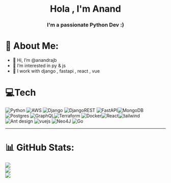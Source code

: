 <h1 align="center">Hola , I'm Anand</h1>
<h3 align="center">I'm a passionate Python Dev :) </h3>
         

# 💫 About Me:
- 👋 Hi, I’m @anandrajb
- 👀 I’m interested in py & js
- 🌱 I work with django , fastapi , react , vue 



# 💻Tech

![Python](https://img.shields.io/badge/python-3670A0?style=for-the-badge&logo=python&logoColor=ffdd54)
 ![AWS](https://img.shields.io/badge/AWS-%23FF9900.svg?style=for-the-badge&logo=amazon-aws&logoColor=white) ![Django](https://img.shields.io/badge/django-%23092E20.svg?style=for-the-badge&logo=django&logoColor=white) ![DjangoREST](https://img.shields.io/badge/DJANGO-REST-ff1709?style=for-the-badge&logo=django&logoColor=white&color=ff1709&labelColor=gray)  ![FastAPI](https://img.shields.io/badge/FastAPI-005571?style=for-the-badge&logo=fastapi)![MongoDB](https://img.shields.io/badge/MongoDB-%234ea94b.svg?style=for-the-badge&logo=mongodb&logoColor=white)![Postgres](https://img.shields.io/badge/postgres-%23316192.svg?style=for-the-badge&logo=postgresql&logoColor=white) ![GraphQL](https://img.shields.io/badge/-GraphQL-E10098?style=for-the-badge&logo=graphql&logoColor=white)![Terraform](https://img.shields.io/badge/terraform-%235835CC.svg?style=for-the-badge&logo=terraform&logoColor=white) ![Docker](https://img.shields.io/badge/docker-%230db7ed.svg?style=for-the-badge&logo=docker&logoColor=white)![React](https://shields.io/badge/react-black?logo=react&style=for-the-badge)![tailwind](https://img.shields.io/badge/tailwindcss-0F172A?&logo=tailwindcss)![Ant design](https://img.shields.io/badge/-Ant%20Design-333333?style=flat&logo=ant-design&logoColor=0170FE)
![vuejs](https://img.shields.io/badge/Vue.js-35495E?style=for-the-badge&logo=vuedotjs&logoColor=4FC08D)
![Neo4J](https://img.shields.io/badge/Neo4j-008CC1?style=for-the-badge&logo=neo4j&logoColor=white)
![Go](https://img.shields.io/badge/go-%2300ADD8.svg?style=for-the-badge&logo=go&logoColor=white)

---
# 📊 GitHub Stats:
![](https://github-readme-stats.vercel.app/api?username=anandrajB&theme=dark&hide_border=false&include_all_commits=true&count_private=false)<br/>
![](https://github-readme-streak-stats.herokuapp.com/?user=anandrajB&theme=dark&hide_border=false)<br/>
![](https://github-readme-stats.vercel.app/api/top-langs/?username=anandrajB&theme=dark&hide_border=false&include_all_commits=true&count_private=false&layout=compact)



